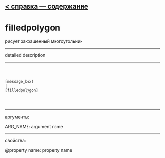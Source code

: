 [< справка — содержание](ceammc_lib.html)
---

# filledpolygon


рисует закрашенный многоугольник

---

detailed description
<br>


---


```



[message_box(                                 
|
[filledpolygon]


            
```

---
аргументы:

ARG_NAME: argument name<br>

---
свойства:

@property_name: property name<br>

